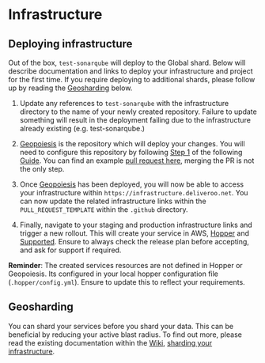 # Infrastructure

## Deploying infrastructure

Out of the box, `test-sonarqube` will deploy to the Global shard. Below will describe documentation and links to
deploy your infrastructure and project for the first time. If you require deploying to additional shards, please follow
up by reading the [Geosharding](#geosharding) below.

1. Update any references to `test-sonarqube` with the infrastructure directory to the name of your newly created
   repository. Failure to update something will result in the deployment failing due to the infrastructure already existing
   (e.g. test-sonarqube.)

2. [Geopoiesis](https://github.com/deliveroo/geopoiesis) is the repository which will
   deploy your changes. You will need to configure this repository by following
   [Step 1](https://deliveroo.atlassian.net/wiki/spaces/RLE/pages/3790209236/Terraform+-+Extracting+an+App+to+its+own+Scope#Step-1---create-the-scope-configuration-in-geopoiesis-itself)
   of the following [Guide](https://deliveroo.atlassian.net/wiki/spaces/RLE/pages/3790209236/Terraform+-+Extracting+an+App+to+its+own+Scope#Step-1---create-the-scope-configuration-in-geopoiesis-itself).
   You can find an example [pull request here](https://github.com/deliveroo/geopoiesis/pull/1136/files), merging the PR is
   not the only step.

3. Once [Geopoiesis](https://github.com/deliveroo/geopoiesis) has been deployed, you will now be able to access your
   infrastructure within `https://infrastructure.deliveroo.net`.  You can now update the related infrastructure links within
   the `PULL_REQUEST_TEMPLATE` within the `.github` directory.

4. Finally, navigate to your staging and production infrastructure links and trigger a new rollout. This will create
   your service in AWS, [Hopper](http://go/hopper) and [Supported](http://go/supported).
   Ensure to always check the release plan before accepting, and ask for support if required.

**Reminder**: The created services resources are not defined in Hopper or Geopoiesis. Its configured in your local 
hopper configuration file (`.hopper/config.yml`). Ensure to update this to reflect your requirements.

## Geosharding

You can shard your services before you shard your data. This can be beneficial by reducing your active blast radius. To
find out more, please read the existing documentation within the [Wiki](http://go/wiki),
[sharding your infrastructure](https://deliveroo.atlassian.net/wiki/spaces/GEO/pages/3755671574/Sharding+your+Infrastructure).
